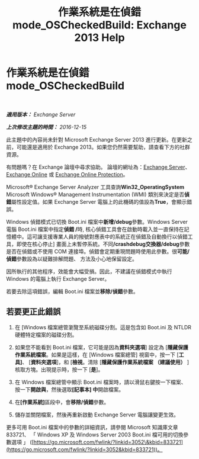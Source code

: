 ﻿---
title: '作業系統是在偵錯 mode_OSCheckedBuild: Exchange 2013 Help'
TOCTitle: 作業系統是在偵錯 mode_OSCheckedBuild
ms:assetid: 93a1380f-1388-494d-8f78-92dfefd069bd
ms:mtpsurl: https://technet.microsoft.com/zh-tw/library/ms.exch.setupreadiness.oscheckedbuild(v=EXCHG.150)
ms:contentKeyID: 50473794
ms.date: 05/21/2018
mtps_version: v=EXCHG.150
ms.translationtype: MT
---

# 作業系統是在偵錯 mode\_OSCheckedBuild

 

_<strong>適用版本：</strong> Exchange Server_

_<strong>上次修改主題的時間：</strong> 2016-12-15_

此主題中的內容尚未針對 Microsoft Exchange Server 2013 進行更新。在更新之前，可能還是適用於 Exchange 2013。如果您仍然需要幫助，請查看下方的社群資源。

有問題嗎？在 Exchange 論壇中尋求協助。 論壇的網址為：[Exchange Server](https://go.microsoft.com/fwlink/p/?linkid=60612)、 [Exchange Online](https://go.microsoft.com/fwlink/p/?linkid=267542) 或 [Exchange Online Protection](https://go.microsoft.com/fwlink/p/?linkid=285351)。

Microsoft® Exchange Server Analyzer 工具查詢<strong>Win32\_OperatingSystem</strong> Microsoft Windows® Management Instrumentation (WMI) 類別來決定是否<strong>偵錯</strong>屬性設定值。如果 Exchange Server 電腦上的此機碼的值設為<strong>True</strong>，會顯示錯誤。

Windows 偵錯模式已切換 Boot.ini 檔案中<strong>新增/debug</strong>參數。Windows Server 電腦 Boot.ini 檔案中指定<strong>偵錯 /</strong>時, 核心偵錯工具會在啟動時載入並一直保持在記憶體中。這可讓支援專業人員的撥號對應表中的系統正在偵錯及自動換行以偵錯工具，即使在核心停止\] 畫面上未暫停系統。不同<strong>/crashdebug交換器/debug</strong>參數是否在偵錯或不使用 COM 連接埠。偵錯會定期重現問題時使用此參數。很<strong>可能/偵錯</strong>參數設為以疑難排解問題、 方法及小心地保留設定。

因所執行的其他程序，效能會大幅受損。因此，不建議在偵錯模式中執行 Windows 的電腦上執行 Exchange Server。

若要去除這項錯誤，編輯 Boot.ini 檔案並<strong>移除/偵錯</strong>參數。

## 若要更正此錯誤

1.  在 \[Windows 檔案總管瀏覽至系統磁碟分割。這是包含如 Boot.ini 及 NTLDR 硬體特定檔案的磁碟分割。

2.  如果您不能看到 Boot.ini 檔案，它可能是因為<strong>資料夾選項</strong>\] 設定為 \[<strong>隱藏保護作業系統檔案</strong>。如果是這樣，在 \[Windows 檔案總管\] 視窗中，按一下 \[<strong>工具\]</strong>、 \[<strong>資料夾選項</strong>\]，和 \[<strong>檢視</strong>。清除 \[<strong>隱藏保護作業系統檔案 （建議使用）</strong> \] 核取方塊。出現提示時，按一下 \[<strong>是</strong>\]。

3.  在 Windows 檔案總管中顯示 Boot.ini 檔案時，請以滑鼠右鍵按一下檔案、 按一下<strong>開啟與</strong>，然後選取<strong>\[記事本\] 中</strong>開啟檔案。

4.  在<strong>\[作業系統\]</strong>區段中，會<strong>移除/偵錯</strong>參數。

5.  儲存並關閉檔案，然後再重新啟動 Exchange Server 電腦讓變更生效。

更多可用 Boot.ini 檔案中的參數的詳細資訊，請參閱 Microsoft 知識庫文章 833721、 「 Windows XP 及 Windows Server 2003 Boot.ini 檔可用的切換參數選項 」 ([https://go.microsoft.com/fwlink/?linkid=3052\&kbid=833721](https://go.microsoft.com/fwlink/?linkid=3052&kbid=833721))。

